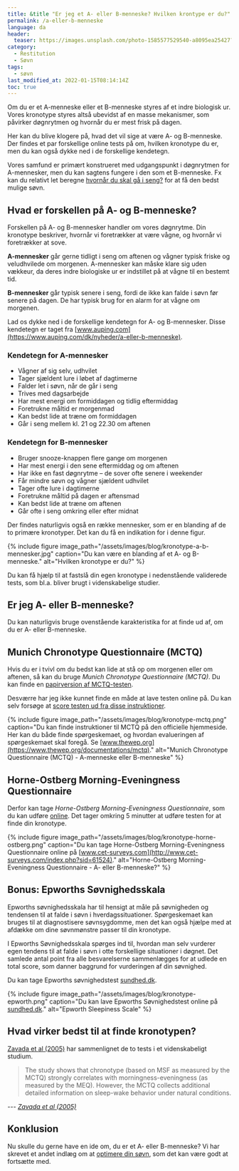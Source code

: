 ```yaml
---
title: &title "Er jeg et A- eller B-menneske? Hvilken krontype er du?"
permalink: /a-eller-b-menneske
language: da
header:
  teaser: https://images.unsplash.com/photo-1585577529540-a8095ea25427?ixlib=rb-1.2.1&ixid=MnwxMjA3fDB8MHxwaG90by1wYWdlfHx8fGVufDB8fHx8&auto=format&fit=crop&w=400&q=5
category:
  - Restitution
  - Søvn
tags:
  - søvn
last_modified_at: 2022-01-15T08:14:14Z
toc: true
---
```


Om du er et A-menneske eller et B-menneske styres af et indre biologisk ur. Vores kronotype styres altså ubevidst af en masse mekanismer, som påvirker døgnrytmen og hvornår du er mest frisk på dagen.

Her kan du blive klogere på, hvad det vil sige at være A- og B-menneske. Der findes et par forskellige online tests på om, hvilken kronotype du er, men du kan også dykke ned i de forskellige kendetegn.

Vores samfund er primært konstrueret med udgangspunkt i døgnrytmen for A-mennesker, men du kan sagtens fungere i den som et B-menneske. Fx kan du relativt let beregne [hvornår du skal gå i seng?](/hvornaar-gaa-i-seng/) for at få den bedst mulige søvn.

## Hvad er forskellen på A- og B-menneske?

Forskellen på A- og B-mennesker handler om vores døgnrytme. Din kronotype beskriver, hvornår vi foretrækker at være vågne, og hvornår vi foretrækker at sove.

**A-mennesker** går gerne tidligt i seng om aftenen og vågner typisk friske og veludhvilede om morgenen. A-mennesker kan måske klare sig uden vækkeur, da deres indre biologiske ur er indstillet på at vågne til en bestemt tid.

**B-mennesker** går typisk senere i seng, fordi de ikke kan falde i søvn før senere på dagen. De har typisk brug for en alarm for at vågne om morgenen.

Lad os dykke ned i de forskellige kendetegn for A- og B-mennesker. Disse kendetegn er taget fra [www.auping.com](https://www.auping.com/dk/nyheder/a-eller-b-menneske).

### Kendetegn for A-mennesker

- Vågner af sig selv, udhvilet
- Tager sjældent lure i løbet af dagtimerne
- Falder let i søvn, når de går i seng
- Trives med dagsarbejde
- Har mest energi om formiddagen og tidlig eftermiddag
- Foretrukne måltid er morgenmad
- Kan bedst lide at træne om formiddagen
- Går i seng mellem kl. 21 og 22.30 om aftenen

### Kendetegn for B-mennesker

- Bruger snooze-knappen flere gange om morgenen
- Har mest energi i den sene eftermiddag og om aftenen
- Har ikke en fast døgnrytme – de sover ofte senere i weekender
- Får mindre søvn og vågner sjældent udhvilet
- Tager ofte lure i dagtimerne
- Foretrukne måltid på dagen er aftensmad
- Kan bedst lide at træne om aftenen
- Går ofte i seng omkring eller efter midnat

Der findes naturligvis også en række mennesker, som er en blanding af de to primære kronotyper. Det kan du få en indikation for i denne figur.

{% include figure image_path="/assets/images/blog/kronotype-a-b-mennesker.jpg" caption="Du kan være en blanding af et A- og B-menneske." alt="Hvilken kronotype er du?" %}

Du kan få hjælp til at fastslå din egen kronotype i nedenstående validerede tests, som bl.a. bliver brugt i videnskabelige studier.

## Er jeg A- eller B-menneske?

Du kan naturligvis bruge ovenstående karakteristika for at finde ud af, om du er A- eller B-menneske.

## Munich Chronotype Questionnaire (MCTQ)

Hvis du er i tvivl om du bedst kan lide at stå op om morgenen eller om aftenen, så kan du bruge *Munich Chronotype Questionnaire (MCTQ)*. Du kan finde en [papirversion af MCTQ-testen](https://www.thewep.org/documentations/mctq).

Desværre har jeg ikke kunnet finde en måde at lave testen online på. Du kan selv forsøge at [score testen ud fra disse instruktioner](https://www.med.upenn.edu/cbti/assets/user-content/documents/Munich%20Chronotype%20Questionnaire%20(MCTQ).pdf).

{% include figure image_path="/assets/images/blog/kronotype-mctq.png" caption="Du kan finde instruktioner til MCTQ på den officielle hjemmeside. Her kan du både finde spørgeskemaet, og hvordan evalueringen af spørgeskemaet skal foregå. Se [www.thewep.org](https://www.thewep.org/documentations/mctq)." alt="Munich Chronotype Questionnaire (MCTQ) - A-menneske eller B-menneske" %}

## Horne-Ostberg Morning-Eveningness Questionnaire

Derfor kan tage *Horne-Ostberg Morning-Eveningness Questionnaire*, som du kan udføre [online](http://www.cet-surveys.com/index.php?sid=61524). Det tager omkring 5 minutter at udføre testen for at finde din kronotype.

{% include figure image_path="/assets/images/blog/kronotype-horne-ostberg.png" caption="Du kan tage Horne-Ostberg Morning-Eveningness Questionnaire online på [www.cet-surveys.com](http://www.cet-surveys.com/index.php?sid=61524)." alt="Horne-Ostberg Morning-Eveningness Questionnaire - A- eller B-menneske?" %}

## Bonus: Epworths Søvnighedsskala

Epworths søvnighedsskala har til hensigt at måle på søvnigheden og tendensen til at falde i søvn i hverdagssituationer. Spørgeskemaet kan bruges til at diagnostisere søvnsygdomme, men det kan også hjælpe med at afdække om dine søvnmønstre passer til din kronotype.

I Epworths Søvnighedsskala spørges ind til, hvordan man selv vurderer egen tendens til at falde i søvn i otte forskellige situationer i døgnet. Det samlede antal point fra alle besvarelserne sammenlægges for at udlede en total score, som danner baggrund for vurderingen af din søvnighed.

Du kan tage Epworths søvnighedstest [sundhed.dk](https://www.sundhed.dk/sundhedsfaglig/laegehaandbogen/undersoegelser-og-proever/kalkulatorer/soevnighedsscore-epworth/).

{% include figure image_path="/assets/images/blog/kronotype-epworth.png" caption="Du kan lave Epworths Søvnighedstest online på [sundhed.dk](https://www.sundhed.dk/sundhedsfaglig/laegehaandbogen/undersoegelser-og-proever/kalkulatorer/soevnighedsscore-epworth/)." alt="Epworth Sleepiness Scale" %}

## Hvad virker bedst til at finde kronotypen?

[Zavada et al (2005)](https://www.researchgate.net/publication/7722575_Comparison_of_the_Munich_Chronotype_Questionnaire_with_the_Horne-Ostberg's_Morningness-Eveningness_Score) har sammenlignet de to tests i et videnskabeligt studium.

> The study shows that chronotype (based on MSF as measured by the MCTQ) strongly correlates with morningness-eveningness (as measured by the MEQ). However, the MCTQ collects additional detailed information on sleep-wake behavior under natural conditions.

--- <cite>[Zavada et al (2005)](https://www.researchgate.net/publication/7722575_Comparison_of_the_Munich_Chronotype_Questionnaire_with_the_Horne-Ostberg's_Morningness-Eveningness_Score)</cite>

## Konklusion

Nu skulle du gerne have en ide om, du er et A- eller B-menneske? Vi har skrevet et andet indlæg om at [optimere din søvn](/soevn/), som det kan være godt at fortsætte med.
